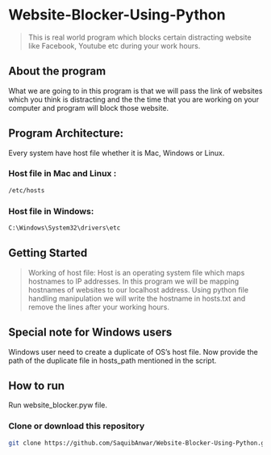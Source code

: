 # Website-Blocker-Using-Python

> This is real world program which blocks certain distracting website like Facebook, Youtube etc during your work hours.

## About the program 

What we are going to in this program is that we will pass the link of websites which you think is distracting and the the time that you are working on your computer and program will block those website.

## Program Architecture:
Every system have host file whether it is Mac, Windows or Linux.

### Host file in Mac and Linux :
```sh
/etc/hosts
```

### Host file in Windows:
```sh
C:\Windows\System32\drivers\etc
```

## Getting Started
> Working of host file: Host is an operating system file which maps hostnames to IP addresses. In this program we will be mapping hostnames of websites to our localhost address. Using python file handling manipulation we will write the hostname in hosts.txt and remove the lines after your working hours.


## Special note for Windows users 
Windows user need to create a duplicate of OS’s host file. Now provide the path of the duplicate file in hosts_path mentioned in the script.

## How to run 
 Run website_blocker.pyw file.
 
 
 ### Clone or download this repository

```sh
git clone https://github.com/SaquibAnwar/Website-Blocker-Using-Python.git
```
